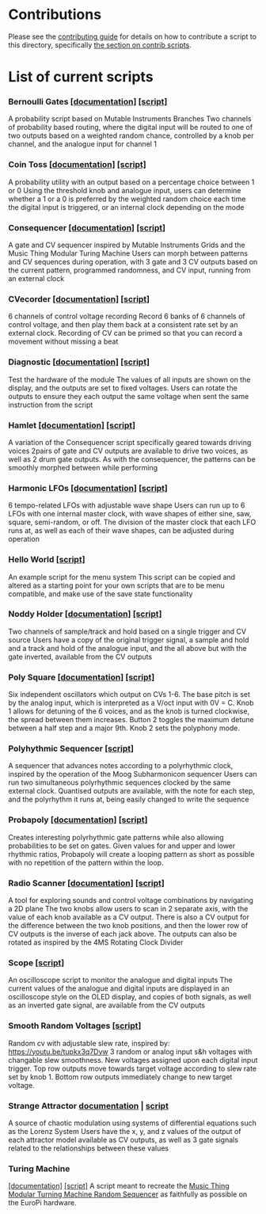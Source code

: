 # Contributions

Please see the [contributing guide](/contributing.md) for details on how to contribute a script to this 
directory, specifically [the section on contrib scripts](/contributing.md#contrib-scripts).

# List of current scripts

### Bernoulli Gates [[documentation]](/software/contrib/bernoulli_gates.md) [[script]](/software/contrib/bernoulli_gates.py) 
A probability script based on Mutable Instruments Branches
Two channels of probability based routing, where the digital input will be routed to one of two outputs based on a weighted random chance, controlled by a knob per channel, and the analogue input for channel 1

### Coin Toss [[documentation]](/software/contrib/coin_toss.md) [[script]](/software/contrib/coin_toss.py)
A probability utility with an output based on a percentage choice between 1 or 0
Using the threshold knob and analogue input, users can determine whether a 1 or a 0 is preferred by the weighted random choice each time the digital input is triggered, or an internal clock depending on the mode

### Consequencer [[documentation]](/software/contrib/consequencer.md) [[script]](/software/contrib/consequencer.md)
A gate and CV sequencer inspired by Mutable Instruments Grids and the Music Thing Modular Turing Machine
Users can morph between patterns and CV sequences during operation, with 3 gate and 3 CV outputs based on the current pattern, programmed randomness, and CV input, running from an external clock

### CVecorder [[documentation]](/software/contrib/cvecorder.md) [[script]](/software/contrib/cvecorder.py)
6 channels of control voltage recording
Record 6 banks of 6 channels of control voltage, and then play them back at a consistent rate set by an external clock.
Recording of CV can be primed so that you can record a movement without missing a beat

### Diagnostic [[documentation]](/software/contrib/diagnostic.md) [[script]](/software/contrib/diagnostic.py)
Test the hardware of the module
The values of all inputs are shown on the display, and the outputs are set to fixed voltages.
Users can rotate the outputs to ensure they each output the same voltage when sent the same instruction from the script

### Hamlet [[documentation]](/software/contrib/hamlet.md) [[script]](/software/contrib/hamlet.py)
A variation of the Consequencer script specifically geared towards driving voices
2pairs of gate and CV outputs are available to drive two voices, as well as 2 drum gate outputs.
As with the consequencer, the patterns can be smoothly morphed between while performing

### Harmonic LFOs [[documentation]](/software/contrib/harmonic_lfos.md) [[script]](/software/contrib/harmonic_lfos.py)
6 tempo-related LFOs with adjustable wave shape
Users can run up to 6 LFOs with one internal master clock, with wave shapes of either sine, saw, square, semi-random, or off.
The division of the master clock that each LFO runs at, as well as each of their wave shapes, can be adjusted during operation

### Hello World [[script]](/software/contrib/hello_world.py)
An example script for the menu system
This script can be copied and altered as a starting point for your own scripts that are to be menu compatible, and make use of the save state functionality

### Noddy Holder [[documentation]](/software/contrib/noddy_holder.md) [[script]](/software/contrib/noddy_holder.py)
Two channels of sample/track and hold based on a single trigger and CV source
Users have a copy of the original trigger signal, a sample and hold and a track and hold of the analogue input, and the all above but with the gate inverted, available from the CV outputs

### Poly Square [[documentation]](/software/contrib/poly_square.md) [[script]](/software/contrib/poly_square.py)
Six independent oscillators which output on CVs 1-6. The base pitch is set by the analog input, which is interpreted as a V/oct input with 0V = C. Knob 1 allows for detuning of the 6 voices, and as the knob is turned clockwise, the spread between them increases. Button 2 toggles the maximum detune between a half step and a major 9th. Knob 2 sets the polyphony mode.

### Polyhythmic Sequencer [[script]](/software/contrib/polyrhythmic_sequencer.py)
A sequencer that advances notes according to a polyrhythmic clock, inspired by the operation of the Moog Subharmonicon sequencer
Users can run two simultaneous polyrhythmic sequences clocked by the same external clock.
Quantised outputs are available, with the note for each step, and the polyrhythm it runs at, being easily changed to write the sequence

### Probapoly [[documentation]](/software/contrib/probapoly.md) [[script]](/software/contrib/probapoly.py)
Creates interesting polyrhythmic gate patterns while also allowing probabilities to be set on gates.
Given values for and upper and lower rhythmic ratios, Probapoly will create a looping pattern as short as possible with no repetition of the pattern within the loop.

### Radio Scanner [[documentation]](/software/contrib/radio_scanner.md) [[script]](/software/contrib/radio_scanner.py)
A tool for exploring sounds and control voltage combinations by navigating a 2D plane
The two knobs allow users to scan in 2 separate axis, with the value of each knob available as a CV output.
There is also a CV output for the difference between the two knob positions, and then the lower row of CV outputs is the inverse of each jack above.
The outputs can also be rotated as inspired by the 4MS Rotating Clock Divider

### Scope [[script]](/software/contrib/scope.py)
An oscilloscope script to monitor the analogue and digital inputs
The current values of the analogue and digital inputs are displayed in an oscilloscope style on the OLED display, and copies of both signals, as well as an inverted gate signal, are available from the CV outputs

### Smooth Random Voltages [[script]](/software/contrib/smooth_random_voltages.py)
Random cv with adjustable slew rate, inspired by: https://youtu.be/tupkx3q7Dyw
3 random or analog input s&h voltages with changable slew smoothness. New voltages assigned upon each digital input trigger. Top row outputs move
towards target voltage according to slew rate set by knob 1. Bottom row outputs immediately change to new target voltage.

### Strange Attractor [documentation](/software/contrib/strange_attractor.md) | [script](/software/contrib/strange_attractor.py)
A source of chaotic modulation using systems of differential equations such as the Lorenz System
Users have the x, y, and z values of the output of each attractor model available as CV outputs, as well as 3 gate signals related to the relationships between these values

### Turing Machine
[[documentation]](/software/contrib/turing_machine.md) [[script]](/software/contrib/turing_machine.py)
A script meant to recreate the [Music Thing Modular Turning Machine Random Sequencer](https://musicthing.co.uk/pages/turing.html)
as faithfully as possible on the EuroPi hardware.